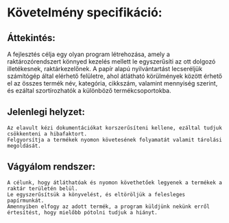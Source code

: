 # Követelmény specifikáció:
## Áttekintés:
A fejlesztés célja egy olyan program létrehozása, amely a raktározórendszert könnyed kezelés mellett le egyszerűsíti az ott dolgozó illetékesnek, raktárkezelőnek. A papír alapú nyilvántartást lecseréljük számítógép által elérhető felületre, ahol átlátható körülmények között érhető el az összes termék név, kategória, cikkszám, valamint mennyiség szerint, és ezáltal szortírozhatók a különböző termékcsoportokba.
## Jelenlegi helyzet:
    Az elavult kézi dokumentációkat korszerűsíteni kellene, ezáltal tudjuk csökkenteni a hibafaktort.
    Felgyorsítja a termékek nyomon követesének folyamatát valamit tárolási megoldását.
## Vágyálom rendszer:
    A célunk, hogy átláthatóak és nyomon követhetőek legyenek a termékek a raktár területén belül.
    Le egyszerűsítsük a könyvelést, és eltöröljük a felesleges papírmunkát.
    Amennyiben elfogy az adott termék, a program küldjünk nekünk erről értesítést, hogy mielőbb pótolni tudjuk a hiányt.
